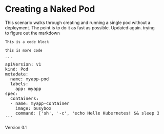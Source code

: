 # Creating a Naked Pod

This scenario walks through creating and running a single pod without
a deployment. The point is to do it as fast as possible. Updated again. trying to figure out the markdown

```
This is a code block
```

`this is more code`
<pre>
```
apiVersion: v1
kind: Pod
metadata:
  name: myapp-pod
  labels:
    app: myapp
spec:
  containers:
  - name: myapp-container
    image: busybox
    command: ['sh', '-c', 'echo Hello Kubernetes! && sleep 3600']
```
</pre>

Version 0.1